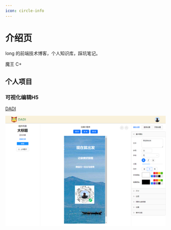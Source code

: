 ```yaml
---
icon: circle-info
---
```


# 介绍页

long 的前端技术博客，个人知识库，踩坑笔记。

魔王 C+

## 个人项目

### 可视化编辑H5

[DADI](https://anbc.cn)

![](rootImages/info1.png)
